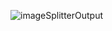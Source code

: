 ![imageSplitterOutput](https://user-images.githubusercontent.com/52795655/141413912-06ff1453-d159-4784-8d57-3b4037244df5.jpg)
